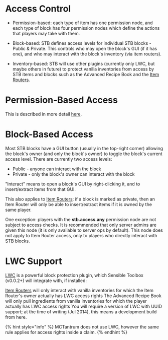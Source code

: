 # Access Control
* Permission-based: each type of item has one permission node, and each type of block has four permission nodes which define the actions that players may take with them.

* Block-based: STB defines access levels for individual STB blocks - Public & Private. This controls who may open the block's GUI (if it has one), and who may interact with the block's inventory (via item routers).

* Inventory-based: STB will use other plugins (currently only LWC, but maybe others in future) to protect vanilla inventories from access by STB items and blocks such as the Advanced Recipe Book and the [Item Routers](../placeholder/).


# Permission-Based Access
This is described in more detail [here](../placeholder/).


# Block-Based Access
Most STB blocks have a GUI button (usually in the top-right corner) allowing the block's owner (and only the block's owner) to toggle the block's current access level. There are currently two access levels:

* Public - anyone can interact with the block
* Private - only the block's owner can interact with the block

"Interact" means to open a block's GUI by right-clicking it, and to insert/extract items from that GUI.

This also applies to [Item Routers](../placeholder/): if a block is marked as private, then an Item Router will only be able to insert/extract items if it is owned by the same player.

One exception: players with the <b>stb.access.any</b> permission node are not subject to access checks. It is recommended that only server admins are given this node (it is only available to server ops by default). This node does not apply to Item Router access, only to players who directly interact with STB blocks.



# LWC Support
[LWC](https://dev.bukkit.org/projects/lwc) is a powerful block protection plugin, which Sensible Toolbox (v0.0.2+) will integrate with, if installed:

[Item Routers](../placeholder/) will only interact with vanilla inventories for which the Item Router's owner actually has LWC access rights
The Advanced Recipe Book will only pull ingredients from vanilla inventories for which the player actually has LWC access rights
You will require a version of LWC with UUID support; at the time of writing (Jul 2014), this means a development build from here.

{% hint style="info" %}
MCTantrum does not use LWC, however the same rule applies for access rights inside a claim.
{% endhint %}